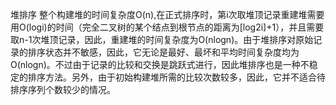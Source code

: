 堆排序
整个构建堆的时间复杂度O(n),在正式排序时，第i次取堆顶记录重建堆需要用O(logi)的时间（完全二叉树的某个结点到根节点的距离为[log2i]+1），并且需要取n-1次堆顶记录，因此，重建堆的时间复杂度为O(nlogn)。由于堆排序对原始记录的排序状态并不敏感，因此，它无论是最好、最坏和平均时间复杂度均为O(nlogn)。不过由于记录的比较和交换是跳跃式进行，因此堆排序也是一种不稳定的排序方法。另外，由于初始构建堆所需的比较次数较多，因此，它并不适合待排序序列个数较少的情况。
